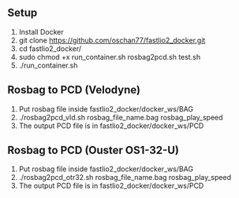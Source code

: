 ## Setup
1. Install Docker
2. git clone https://github.com/oschan77/fastlio2_docker.git
3. cd fastlio2_docker/
4. sudo chmod +x run_container.sh rosbag2pcd.sh test.sh
5. ./run_container.sh

## Rosbag to PCD (Velodyne)
1. Put rosbag file inside fastlio2_docker/docker_ws/BAG
2. ./rosbag2pcd_vld.sh rosbag_file_name.bag rosbag_play_speed
3. The output PCD file is in fastlio2_docker/docker_ws/PCD


## Rosbag to PCD (Ouster OS1-32-U)
1. Put rosbag file inside fastlio2_docker/docker_ws/BAG
2. ./rosbag2pcd_otr32.sh rosbag_file_name.bag rosbag_play_speed
3. The output PCD file is in fastlio2_docker/docker_ws/PCD
